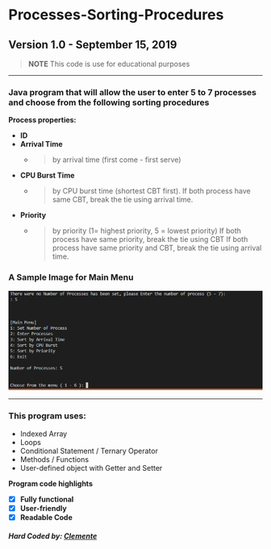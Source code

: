 # Processes-Sorting-Procedures

## Version 1.0 - September 15, 2019
> **NOTE** This code is use for educational purposes


---
### Java program that will allow the user to enter 5 to 7 processes and choose from the following sorting procedures


**Process properties:**

- **ID**
- **Arrival Time**
    - > by arrival time (first come - first serve)
- **CPU Burst Time**
    - > by CPU burst time (shortest CBT first). If both process have same CBT, break the tie using arrival time.
- **Priority**
    - > by priority (1= highest priority, 5 = lowest priority) If both process have same priority, break the tie using CBT  If both process have same priority and CBT, break the tie using arrival time.

### A Sample Image for Main Menu
![MainMenu](https://github.com/eksqtr/Processes-Sorting-Procedures/blob/master/image/Image.PNG)

---

### This program uses: 
- Indexed Array
- Loops
- Conditional Statement / Ternary Operator
- Methods / Functions
- User-defined object with Getter and Setter

**Program code highlights**
- [x] **Fully functional**
- [x] **User-friendly**
- [x] **Readable Code**

##### *Hard Coded by: [Clemente](https://www.facebook.com/eksqtr)*
